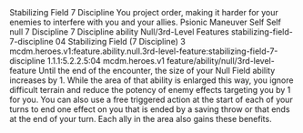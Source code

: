 <ability>
  <name>Stabilizing Field</name>
  <cost>7 Discipline</cost>
  <flavor>You project order, making it harder for your enemies to interfere with you and your allies.</flavor>
  <keywords>
    <keyword>Psionic</keyword>
  </keywords>
  <type>Maneuver</type>
  <distance>Self</distance>
  <target>Self</target>
  <metadata>
    <class>null</class>
    <cost>7 Discipline</cost>
    <cost_amount>7</cost_amount>
    <cost_resource>Discipline</cost_resource>
    <feature_type>ability</feature_type>
    <file_dpath>Null/3rd-Level Features</file_dpath>
    <item_id>stabilizing-field-7-discipline</item_id>
    <item_index>04</item_index>
    <item_name>Stabilizing Field (7 Discipline)</item_name>
    <level>3</level>
    <scc>mcdm.heroes.v1:feature.ability.null.3rd-level-feature:stabilizing-field-7-discipline</scc>
    <scdc>1.1.1:5.2.2.5:04</scdc>
    <source>mcdm.heroes.v1</source>
    <type>feature/ability/null/3rd-level-feature</type>
  </metadata>
  <effects>
    <effect type="mundane">Until the end of the encounter, the size of your Null Field ability increases by 1. While the area of that ability is enlarged this way, you ignore difficult terrain and reduce the potency of enemy effects targeting you by 1 for you. You can also use a free triggered action at the start of each of your turns to end one effect on you that is ended by a saving throw or that ends at the end of your turn. Each ally in the area also gains these benefits.</effect>
  </effects>
</ability>
